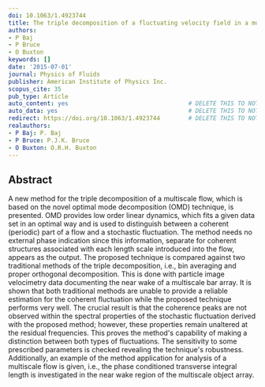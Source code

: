 ```yaml
---
doi: 10.1063/1.4923744
title: The triple decomposition of a fluctuating velocity field in a multiscale flow
authors:
- P Baj
- P Bruce
- O Buxton
keywords: []
date: '2015-07-01'
journal: Physics of Fluids
publisher: American Institute of Physics Inc.
scopus_cite: 35
pub_type: Article
auto_content: yes                                  # DELETE THIS TO NOT AUTO GENERATE CONTENT
auto_data: yes                                     # DELETE THIS TO NOT AUTO GENERATE METADATA
redirect: https://doi.org/10.1063/1.4923744        # DELETE THIS TO NOT REDIRECT
realauthors:
- P Baj: P. Baj
- P Bruce: P.J.K. Bruce
- O Buxton: O.R.H. Buxton
---
```



## Abstract
A new method for the triple decomposition of a multiscale flow, which is based on the novel optimal mode decomposition (OMD) technique, is presented. OMD provides low order linear dynamics, which fits a given data set in an optimal way and is used to distinguish between a coherent (periodic) part of a flow and a stochastic fluctuation. The method needs no external phase indication since this information, separate for coherent structures associated with each length scale introduced into the flow, appears as the output. The proposed technique is compared against two traditional methods of the triple decomposition, i.e., bin averaging and proper orthogonal decomposition. This is done with particle image velocimetry data documenting the near wake of a multiscale bar array. It is shown that both traditional methods are unable to provide a reliable estimation for the coherent fluctuation while the proposed technique performs very well. The crucial result is that the coherence peaks are not observed within the spectral properties of the stochastic fluctuation derived with the proposed method; however, these properties remain unaltered at the residual frequencies. This proves the method's capability of making a distinction between both types of fluctuations. The sensitivity to some prescribed parameters is checked revealing the technique's robustness. Additionally, an example of the method application for analysis of a multiscale flow is given, i.e., the phase conditioned transverse integral length is investigated in the near wake region of the multiscale object array.
